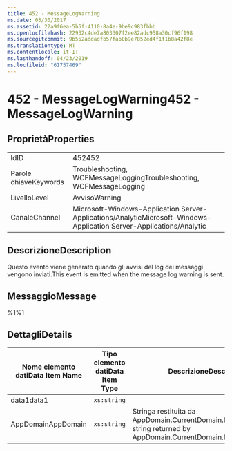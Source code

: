 ```yaml
---
title: 452 - MessageLogWarning
ms.date: 03/30/2017
ms.assetid: 22a9f6ea-5b5f-4110-8a4e-9be9c983fbbb
ms.openlocfilehash: 22932c4de7a803307f2ee82adc958a30cf96f198
ms.sourcegitcommit: 9b552addadfb57fab0b9e7852ed4f1f1b8a42f8e
ms.translationtype: MT
ms.contentlocale: it-IT
ms.lasthandoff: 04/23/2019
ms.locfileid: "61757469"
---
```

# <a name="452---messagelogwarning"></a><span data-ttu-id="22fe3-102">452 - MessageLogWarning</span><span class="sxs-lookup"><span data-stu-id="22fe3-102">452 - MessageLogWarning</span></span>
## <a name="properties"></a><span data-ttu-id="22fe3-103">Proprietà</span><span class="sxs-lookup"><span data-stu-id="22fe3-103">Properties</span></span>  
  
|||  
|-|-|  
|<span data-ttu-id="22fe3-104">Id</span><span class="sxs-lookup"><span data-stu-id="22fe3-104">ID</span></span>|<span data-ttu-id="22fe3-105">452</span><span class="sxs-lookup"><span data-stu-id="22fe3-105">452</span></span>|  
|<span data-ttu-id="22fe3-106">Parole chiave</span><span class="sxs-lookup"><span data-stu-id="22fe3-106">Keywords</span></span>|<span data-ttu-id="22fe3-107">Troubleshooting, WCFMessageLogging</span><span class="sxs-lookup"><span data-stu-id="22fe3-107">Troubleshooting, WCFMessageLogging</span></span>|  
|<span data-ttu-id="22fe3-108">Livello</span><span class="sxs-lookup"><span data-stu-id="22fe3-108">Level</span></span>|<span data-ttu-id="22fe3-109">Avviso</span><span class="sxs-lookup"><span data-stu-id="22fe3-109">Warning</span></span>|  
|<span data-ttu-id="22fe3-110">Canale</span><span class="sxs-lookup"><span data-stu-id="22fe3-110">Channel</span></span>|<span data-ttu-id="22fe3-111">Microsoft-Windows-Application Server-Applications/Analytic</span><span class="sxs-lookup"><span data-stu-id="22fe3-111">Microsoft-Windows-Application Server-Applications/Analytic</span></span>|  
  
## <a name="description"></a><span data-ttu-id="22fe3-112">Descrizione</span><span class="sxs-lookup"><span data-stu-id="22fe3-112">Description</span></span>  
 <span data-ttu-id="22fe3-113">Questo evento viene generato quando gli avvisi del log dei messaggi vengono inviati.</span><span class="sxs-lookup"><span data-stu-id="22fe3-113">This event is emitted when the message log warning is sent.</span></span>  
  
## <a name="message"></a><span data-ttu-id="22fe3-114">Messaggio</span><span class="sxs-lookup"><span data-stu-id="22fe3-114">Message</span></span>  
 <span data-ttu-id="22fe3-115">%1</span><span class="sxs-lookup"><span data-stu-id="22fe3-115">%1</span></span>  
  
## <a name="details"></a><span data-ttu-id="22fe3-116">Dettagli</span><span class="sxs-lookup"><span data-stu-id="22fe3-116">Details</span></span>  
  
|<span data-ttu-id="22fe3-117">Nome elemento dati</span><span class="sxs-lookup"><span data-stu-id="22fe3-117">Data Item Name</span></span>|<span data-ttu-id="22fe3-118">Tipo elemento dati</span><span class="sxs-lookup"><span data-stu-id="22fe3-118">Data Item Type</span></span>|<span data-ttu-id="22fe3-119">Descrizione</span><span class="sxs-lookup"><span data-stu-id="22fe3-119">Description</span></span>|  
|--------------------|--------------------|-----------------|  
|<span data-ttu-id="22fe3-120">data1</span><span class="sxs-lookup"><span data-stu-id="22fe3-120">data1</span></span>|`xs:string`||  
|<span data-ttu-id="22fe3-121">AppDomain</span><span class="sxs-lookup"><span data-stu-id="22fe3-121">AppDomain</span></span>|`xs:string`|<span data-ttu-id="22fe3-122">Stringa restituita da AppDomain.CurrentDomain.FriendlyName.</span><span class="sxs-lookup"><span data-stu-id="22fe3-122">The string returned by AppDomain.CurrentDomain.FriendlyName.</span></span>|
